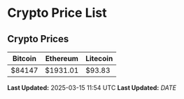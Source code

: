# Crypto Price List

## Crypto Prices
| Bitcoin | Ethereum | Litecoin |
| ------- | -------- | -------- |
| $84147 | $1931.01 | $93.83 |
**Last Updated:** 2025-03-15 11:54 UTC
**Last Updated:** $DATE$
